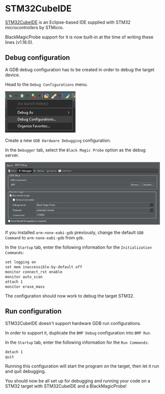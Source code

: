 # STM32CubeIDE

[STM32CubeIDE](https://www.st.com/en/development-tools/stm32cubeide.html) is an Eclipse-based IDE supplied with STM32 microcontrollers by STMicro.

BlackMagicProbe support for it is now built-in at the time of writing these lines (v1.16.0).

## Debug configuration

A GDB debug configuration has to be created in order to debug the target device.

Head to the ``Debug Configurations`` menu.

![](../_assets/stm32cubeide/debugconfigurations.png)

Create a new ``GDB Hardware Debugging`` configuration.

In the ``Debugger`` tab, select the ``Black Magic Probe`` option as the debug server.

![](../_assets/stm32cubeide/debuggertab.png)

If you installed ``arm-none-eabi-gdb`` previously, change the default ``GDB Command`` to ``arm-none-eabi-gdb`` from ``gdb``.

In the ``Startup`` tab, enter the following information for the ``Initialization Commands``:

```
set logging on
set mem inaccessible-by-default off
monitor connect_rst enable
monitor auto_scan
attach 1
monitor erase_mass
```

The configuration should now work to debug the target STM32.

## Run configuration

STM32CubeIDE doesn't support hardware GDB run configurations.

In order to support it, duplicate the ``BMP Debug`` configuration into ``BMP Run``.

In the ``Startup`` tab, enter the following information for the ``Run Commands``:

```
detach 1
quit
```

Running this configuration will start the program on the target, then let it run and quit debugging.

You should now be all set up for debugging and running your code on a STM32 target with STM32CubeIDE and a BlackMagicProbe!

